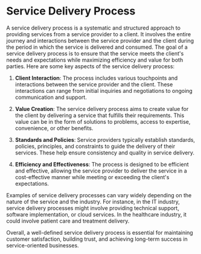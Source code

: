 # Service Delivery Process
A service delivery process is a systematic and structured approach to providing services from a service provider to a client. It involves the entire journey and interactions between the service provider and the client during the period in which the service is delivered and consumed. The goal of a service delivery process is to ensure that the service meets the client's needs and expectations while maximizing efficiency and value for both parties. Here are some key aspects of the service delivery process:

1. **Client Interaction**: The process includes various touchpoints and interactions between the service provider and the client. These interactions can range from initial inquiries and negotiations to ongoing communication and support.

2. **Value Creation**: The service delivery process aims to create value for the client by delivering a service that fulfills their requirements. This value can be in the form of solutions to problems, access to expertise, convenience, or other benefits.

3. **Standards and Policies**: Service providers typically establish standards, policies, principles, and constraints to guide the delivery of their services. These help ensure consistency and quality in service delivery.

4. **Efficiency and Effectiveness**: The process is designed to be efficient and effective, allowing the service provider to deliver the service in a cost-effective manner while meeting or exceeding the client's expectations.

Examples of service delivery processes can vary widely depending on the nature of the service and the industry. For instance, in the IT industry, service delivery processes might involve providing technical support, software implementation, or cloud services. In the healthcare industry, it could involve patient care and treatment delivery.

Overall, a well-defined service delivery process is essential for maintaining customer satisfaction, building trust, and achieving long-term success in service-oriented businesses.